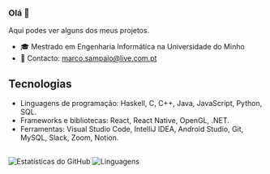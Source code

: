 ### Olá 👋


Aqui podes ver alguns dos meus projetos.

- 🎓 Mestrado em Engenharia Informática na Universidade do Minho 
- 📧 Contacto: marco.sampaio@live.com.pt


## Tecnologias

- Linguagens de programação: Haskell, C, C++, Java, JavaScript, Python, SQL.
- Frameworks e bibliotecas: React, React Native, OpenGL, .NET.
- Ferramentas: Visual Studio Code, IntelliJ IDEA, Android Studio, Git, MySQL, Slack, Zoom, Notion.


##

![Estatísticas do GitHub](https://github-readme-stats.vercel.app/api?username=marcosampaio99&show_icons=true&theme=radical)
![Linguagens](https://github-readme-stats.vercel.app/api/top-langs/?username=marcosampaio99&layout=compact&theme=radical)



<!--
**marcosampaio99/marcosampaio99** é um repositório ✨ _especial_ ✨ porque seu `README.md` (este arquivo) aparece no seu perfil do GitHub.

Aqui estão algumas ideias para você começar:

- 🔭 Estou atualmente trabalhando em ...
- 🌱 Estou atualmente aprendendo ...
- 👯 Estou procurando colaborar em ...
- 🤔 Estou procurando ajuda com ...
- 💬 Pergunte-me sobre ...
- 📫 Como me encontrar: ...
- 😄 Pronomes: ...
- ⚡ Curiosidade: ...
-->
